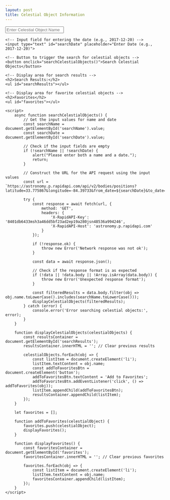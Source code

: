 ```yaml
---
layout: post
title: Celestial Object Information
---
```


<!DOCTYPE html>
<html lang="en">
<head>
    <meta charset="UTF-8">
    <meta http-equiv="X-UA-Compatible" content="IE=edge">
    <meta name="viewport" content="width=device-width, initial-scale=1.0">
    <title>Astronomy App</title>
</head>
<body>
    <!-- Input field for entering the celestial object name -->
    <input type="text" id="searchName" placeholder="Enter Celestial Object Name">
    
    <!-- Input field for entering the date (e.g., 2017-12-20) -->
    <input type="text" id="searchDate" placeholder="Enter Date (e.g., 2017-12-20)">
    
    <!-- Button to trigger the search for celestial objects -->
    <button onclick="searchCelestialObjects()">Search Celestial Objects</button>

    <!-- Display area for search results -->
    <h2>Search Results:</h2>
    <ul id="searchResults"></ul>

    <!-- Display area for favorite celestial objects -->
    <h2>Favorites</h2>
    <ul id="favorites"></ul>

    <script>
        async function searchCelestialObjects() {
            // Get the input values for name and date
            const searchName = document.getElementById('searchName').value;
            const searchDate = document.getElementById('searchDate').value;
            
            // Check if the input fields are empty
            if (!searchName || !searchDate) {
                alert("Please enter both a name and a date.");
                return;
            }
            
            // Construct the URL for the API request using the input values
            const url = `https://astronomy.p.rapidapi.com/api/v2/bodies/positions?latitude=33.775867&longitude=-84.39733&from_date=${searchDate}&to_date=${searchDate}&elevation=166&time=12%3A00%3A00`;
            
            try {
                const response = await fetch(url, {
                    method: 'GET',
                    headers: {
                        'X-RapidAPI-Key': '8401db6433msh3a46dd5bf23ad2ep19a280jsn48536a994246',
                        'X-RapidAPI-Host': 'astronomy.p.rapidapi.com'
                    }
                });
                
                if (!response.ok) {
                    throw new Error('Network response was not ok');
                }
                
                const data = await response.json();
                
                // Check if the response format is as expected
                if (!data || !data.body || !Array.isArray(data.body)) {
                    throw new Error('Unexpected response format');
                }
                
                const filteredResults = data.body.filter(obj => obj.name.toLowerCase().includes(searchName.toLowerCase()));
                displayCelestialObjects(filteredResults);
            } catch (error) {
                console.error('Error searching celestial objects:', error);
            }
        }

        function displayCelestialObjects(celestialObjects) {
            const resultsContainer = document.getElementById('searchResults');
            resultsContainer.innerHTML = ''; // Clear previous results

            celestialObjects.forEach(obj => {
                const listItem = document.createElement('li');
                listItem.textContent = obj.name;
                const addToFavoritesBtn = document.createElement('button');
                addToFavoritesBtn.textContent = 'Add to Favorites';
                addToFavoritesBtn.addEventListener('click', () => addToFavorites(obj));
                listItem.appendChild(addToFavoritesBtn);
                resultsContainer.appendChild(listItem);
            });
        }

        let favorites = [];

        function addToFavorites(celestialObject) {
            favorites.push(celestialObject);
            displayFavorites();
        }

        function displayFavorites() {
            const favoritesContainer = document.getElementById('favorites');
            favoritesContainer.innerHTML = ''; // Clear previous favorites

            favorites.forEach(obj => {
                const listItem = document.createElement('li');
                listItem.textContent = obj.name;
                favoritesContainer.appendChild(listItem);
            });
        }
    </script>
</body>
</html>